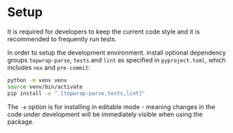 # Setup

It is required for developers to keep the current code style and it is recommended to frequently run tests.

In order to setup the development environment. install optional dependency groups `topwrap-parse`, `tests` and `lint` as specified in `pyproject.toml`, which includes `nox` and `pre-commit`:

```bash
python -m venv venv
source venv/bin/activate
pip install -e ".[topwrap-parse,tests,lint]"
```

The `-e` option is for installing in editable mode - meaning changes in the code under development will be immediately visible when using the package.